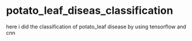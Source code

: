 # potato_leaf_diseas_classification
here i did the classification of potato_leaf disease by using tensorflow and cnn

